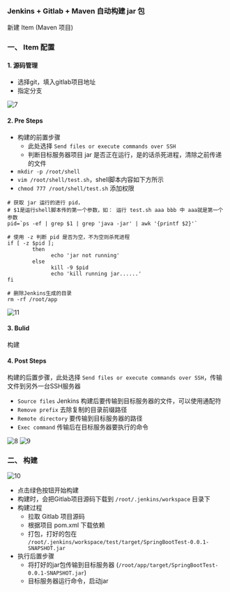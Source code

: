 ### Jenkins + Gitlab  + Maven 自动构建 jar 包
新建 Item (Maven 项目)
### 一、 Item 配置
#### 1. 源码管理
* 选择git，填入gitlab项目地址
* 指定分支

![7](https://fgq233.github.io/imgs/jenkins/007.jpg)

#### 2. Pre Steps
* 构建的前置步骤
  * 此处选择 `Send files or execute commands over SSH`
  * 判断目标服务器项目 jar 是否正在运行，是的话杀死进程，清除之前传递的文件
* `mkdir -p /root/shell`
* `vim /root/shell/test.sh`，shell脚本内容如下方所示
* `chmod 777 /root/shell/test.sh` 添加权限

```
# 获取 jar 运行的进行 pid，
# $1是运行shell脚本传的第一个参数，如： 运行 test.sh aaa bbb 中 aaa就是第一个参数
pid=`ps -ef | grep $1 | grep 'java -jar' | awk '{printf $2}'`

# 使用 -z 判断 pid 是否为空，不为空则杀死进程
if [ -z $pid ];
        then
              echo 'jar not running'
        else
              kill -9 $pid
              echo 'kill running jar......'
fi

# 删除Jenkins生成的目录
rm -rf /root/app
```

![11](https://fgq233.github.io/imgs/jenkins/011.png)


#### 3. Bulid 
构建

#### 4. Post Steps
构建的后置步骤，此处选择 `Send files or execute commands over SSH`，传输文件到另外一台SSH服务器
* `Source files` Jenkins 构建后要传输到目标服务器的文件，可以使用通配符
* `Remove prefix`    去除复制的目录前缀路径
* `Remote directory` 要传输到目标服务器的路径
* `Exec command`     传输后在目标服务器要执行的命令


![8](https://fgq233.github.io/imgs/jenkins/008.jpg)
![9](https://fgq233.github.io/imgs/jenkins/009.png)


### 二、 构建
![10](https://fgq233.github.io/imgs/jenkins/010.png)

* 点击绿色按钮开始构建
* 构建时，会把Gitlab项目源码下载到 `/root/.jenkins/workspace` 目录下
* 构建过程
  * 拉取 Gitlab 项目源码
  * 根据项目 pom.xml 下载依赖
  * 打包，打好的包在 `/root/.jenkins/workspace/test/target/SpringBootTest-0.0.1-SNAPSHOT.jar`
* 执行后置步骤
  * 将打好的jar包传输到目标服务器 (`/root/app/target/SpringBootTest-0.0.1-SNAPSHOT.jar`)
  * 目标服务器运行命令，启动jar


 
